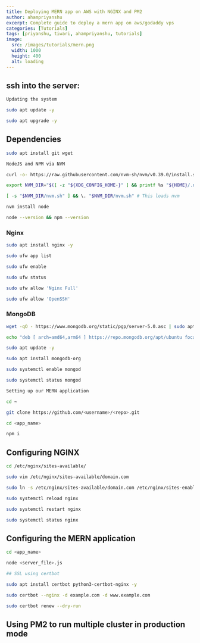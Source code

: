 ```yaml
---
title: Deploying MERN app on AWS with NGINX and PM2
author: ahampriyanshu
excerpt: Complete guide to deploy a mern app on aws/godaddy vps
categories: [Tutorials]
tags: [priyanshu, tiwari, ahampriyanshu, tutorials]
image:
  src: /images/tutorials/mern.png
  width: 1000
  height: 400
  alt: loading
---
```


## ssh into the server:

```bash
Updating the system

sudo apt update -y

sudo apt upgrade -y
```

## Dependencies

```bash
sudo apt install git wget

NodeJS and NPM via NVM

curl -o- https://raw.githubusercontent.com/nvm-sh/nvm/v0.39.0/install.sh | bash

export NVM_DIR="$([ -z "${XDG_CONFIG_HOME-}" ] && printf %s "${HOME}/.nvm" || printf %s "${XDG_CONFIG_HOME}/nvm")"

[ -s "$NVM_DIR/nvm.sh" ] && \. "$NVM_DIR/nvm.sh" # This loads nvm

nvm install node

node --version && npm --version
```

### Nginx

```bash
sudo apt install nginx -y

sudo ufw app list

sudo ufw enable

sudo ufw status

sudo ufw allow 'Nginx Full'

sudo ufw allow 'OpenSSH'
```

### MongoDB

```bash
wget -qO - https://www.mongodb.org/static/pgp/server-5.0.asc | sudo apt-key add -

echo "deb [ arch=amd64,arm64 ] https://repo.mongodb.org/apt/ubuntu focal/mongodb-org/5.0 multiverse" | sudo tee /etc/apt/sources.list.d/mongodb-org-5.0.list

sudo apt update -y

sudo apt install mongodb-org

sudo systemctl enable mongod

sudo systemctl status mongod

Setting up our MERN application

cd ~

git clone https://github.com/<username>/<repo>.git

cd <app_name>

npm i
```

## Configuring NGINX

```bash
cd /etc/nginx/sites-available/

sudo vim /etc/nginx/sites-available/domain.com

sudo ln -s /etc/nginx/sites-available/domain.com /etc/nginx/sites-enabled/

sudo systemctl reload nginx

sudo systemctl restart nginx

sudo systemctl status nginx
```

## Configuring the MERN application

```bash
cd <app_name>

node <server_file>.js

## SSL using certbot

sudo apt install certbot python3-certbot-nginx -y

sudo certbot --nginx -d example.com -d www.example.com

sudo certbot renew --dry-run
```

## Using PM2 to run multiple cluster in production mode

##
